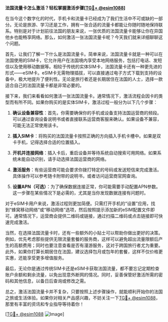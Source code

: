 **法国流量卡怎么激活？轻松掌握激活步骤[[TG💪+ @esim1088](https://t.me/s/esim1088)]**

在当今这个数字化的时代，手机卡和流量卡已经成为了我们生活中不可或缺的一部分。无论是旅游、学习还是工作，拥有一张合适的流量卡都能让你随时随地保持联系。特别是对于计划前往法国的朋友来说，一张优质的法国流量卡能够让你在异国他乡也能畅享网络。那么，如何激活一张法国流量卡呢？今天我们就来详细聊聊这个问题。

首先，让我们了解一下什么是法国流量卡。简单来说，法国流量卡就是一种可以在法国使用的SIM卡，它允许用户在法国境内享受本地网络服务，包括打电话、发短信以及使用移动数据等。相较于传统的实体SIM卡，法国流量卡还有一种更先进的形式——eSIM卡。eSIM卡无需物理插拔，可以直接通过电子方式下载到支持的设备中，极大地提升了便利性。无论是旅行者还是长期居住在法国的人士，选择一款适合自己的法国流量卡都是非常必要的。

接下来，我们来看看如何激活一张法国流量卡。通常情况下，激活流程会因卡的类型而有所不同。如果你购买的是实体SIM卡，激活过程一般分为以下几个步骤：

1. **确认设备兼容性**：首先，你需要确保你的手机或设备支持法国运营商的频段。可以通过查询设备说明书或者直接联系运营商客服来确认。如果设备不兼容，可能无法正常使用该卡。

2. **插入SIM卡**：将购买的法国流量卡按照正确的方向插入手机卡槽中。如果是双卡手机，记得选择合适的位置插入。

3. **开机并连接网络**：插入卡后，重启设备并等待系统自动搜索可用网络。如果系统未能自动识别，请手动选择法国运营商的网络。

4. **激活服务**：有些运营商可能会要求你拨打特定的号码或发送短信来完成激活。具体操作可以参考随卡附带的说明书，或者访问运营商官网查询。

5. **设置APN（可选）**：为了确保数据连接正常，你可能需要手动配置APN参数。这一步骤在某些情况下是必需的，尤其是当你发现数据连接有问题时。

对于eSIM卡用户来说，激活过程则更加简便。只需打开手机的“设置”应用，找到“蜂窝移动网络”或“移动网络”选项，然后按照提示添加新的eSIM配置文件即可。通常情况下，运营商会提供二维码或链接，通过扫描二维码或点击链接即可快速完成激活。

当然，在选择法国流量卡时，还有一些额外的小贴士可以帮助你做出更好的决策。例如，优先考虑那些提供无限流量套餐的服务商，这样可以避免超出流量限额后产生的高额费用；同时也要注意查看是否有漫游服务，这对于跨国旅行者尤为重要。此外，如果你打算长期居住在法国，建议选择包月或包年的套餐，这样不仅价格更实惠，还能享受更多增值服务。

最后，无论你是通过传统SIM卡还是eSIM卡获取法国流量，都不要忘记定期检查账户余额和剩余流量，以免出现意外断网的情况。同时，妥善保管好激活所需的密码和其他信息，以备日后查询或修改之需。

总之，激活法国流量卡并不复杂，只要按照上述步骤操作，就能顺利开始你的法国之旅或生活体验。如果你对相关产品感兴趣，不妨关注一下[TG💪+ @esim1088](https://t.me/s/esim1088)，那里有丰富的资讯和专业指导等待着你！

[[TG💪+ @esim1088](https://t.me/s/esim1088) ![Image](https://i.postimg.cc/4NQfJmqS/Snipaste-2025-05-13-00-14-12.png)]